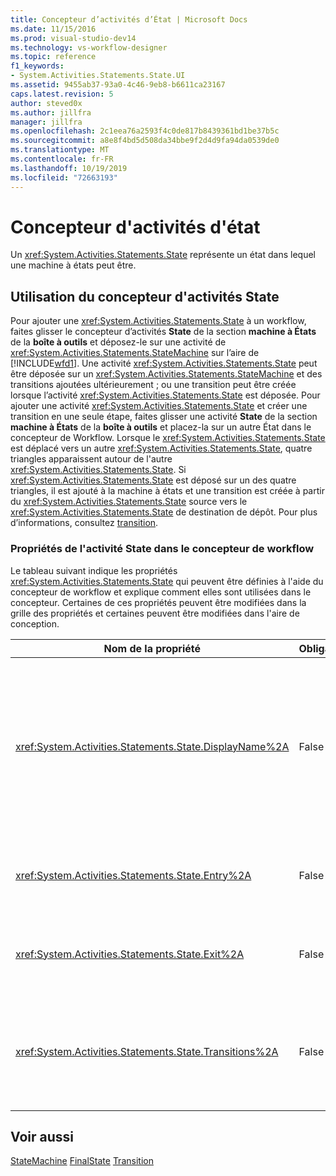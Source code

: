 ```yaml
---
title: Concepteur d’activités d’État | Microsoft Docs
ms.date: 11/15/2016
ms.prod: visual-studio-dev14
ms.technology: vs-workflow-designer
ms.topic: reference
f1_keywords:
- System.Activities.Statements.State.UI
ms.assetid: 9455ab37-93a0-4c46-9eb8-b6611ca23167
caps.latest.revision: 5
author: steved0x
ms.author: jillfra
manager: jillfra
ms.openlocfilehash: 2c1eea76a2593f4c0de817b8439361bd1be37b5c
ms.sourcegitcommit: a8e8f4bd5d508da34bbe9f2d4d9fa94da0539de0
ms.translationtype: MT
ms.contentlocale: fr-FR
ms.lasthandoff: 10/19/2019
ms.locfileid: "72663193"
---
```

# <a name="state-activity-designer"></a>Concepteur d'activités d'état
Un <xref:System.Activities.Statements.State> représente un état dans lequel une machine à états peut être.

## <a name="using-the-state-activity-designer"></a>Utilisation du concepteur d'activités State
 Pour ajouter une <xref:System.Activities.Statements.State> à un workflow, faites glisser le concepteur d’activités **State** de la section **machine à États** de la **boîte à outils** et déposez-le sur une activité de <xref:System.Activities.Statements.StateMachine> sur l’aire de [!INCLUDE[wfd1](../includes/wfd1-md.md)]. Une activité <xref:System.Activities.Statements.State> peut être déposée sur un <xref:System.Activities.Statements.StateMachine> et des transitions ajoutées ultérieurement ; ou une transition peut être créée lorsque l’activité <xref:System.Activities.Statements.State> est déposée. Pour ajouter une activité <xref:System.Activities.Statements.State> et créer une transition en une seule étape, faites glisser une activité **State** de la section **machine à États** de la **boîte à outils** et placez-la sur un autre État dans le concepteur de Workflow. Lorsque le <xref:System.Activities.Statements.State> est déplacé vers un autre <xref:System.Activities.Statements.State>, quatre triangles apparaissent autour de l'autre <xref:System.Activities.Statements.State>. Si <xref:System.Activities.Statements.State> est déposé sur un des quatre triangles, il est ajouté à la machine à états et une transition est créée à partir du <xref:System.Activities.Statements.State> source vers le <xref:System.Activities.Statements.State> de destination de dépôt. Pour plus d’informations, consultez [transition](../workflow-designer/transition-activity-designer.md).

### <a name="state-activity-properties-in-the-workflow-designer"></a>Propriétés de l'activité State dans le concepteur de workflow
 Le tableau suivant indique les propriétés  <xref:System.Activities.Statements.State> qui peuvent être définies à l'aide du concepteur de workflow et explique comment elles sont utilisées dans le concepteur. Certaines de ces propriétés peuvent être modifiées dans la grille des propriétés et certaines peuvent être modifiées dans l'aire de conception.

|Nom de la propriété|Obligatoire|Usage|
|-------------------|--------------|-----------|
|<xref:System.Activities.Statements.State.DisplayName%2A>|False|Spécifie le nom convivial du concepteur d'activités <xref:System.Activities.Statements.State> dans l'en-tête. La valeur par défaut est **State**. La valeur peut être modifiée dans la grille Propriétés ou directement dans l'en-tête du concepteur d'activités. <xref:System.Activities.Statements.State.DisplayName%2A> est utilisé dans l'exploration à l'aide de la barre de navigation qui est affichée en haut du concepteur de workflow.<br /><br /> Bien que la propriété <xref:System.Activities.Statements.State.DisplayName%2A> ne soit pas strictement obligatoire, il est recommandé d'en utiliser une.|
|<xref:System.Activities.Statements.State.Entry%2A>|False|Spécifie l'action qui se produit lorsque cet état subit une transition. Lorsque l' <xref:System.Activities.Statements.State> activité est développée, cette valeur peut être définie en faisant glisser une activité de la **boîte à outils** et en la déposant sur la section d' **entrée** de l’État.|
|<xref:System.Activities.Statements.State.Exit%2A>|False|Spécifie l'action qui se produit lorsque cet état subit une transition. Lorsque l' <xref:System.Activities.Statements.State> activité est développée, cette valeur peut être définie en faisant glisser une activité de la **boîte à outils** et en la déposant sur la section **Exit** de l’État.|
|<xref:System.Activities.Statements.State.Transitions%2A>|False|Répertorie les transitions possibles qui proviennent de <xref:System.Activities.Statements.State>. Chaque élément de la liste inclut un lien vers le <xref:System.Activities.Statements.Transition> associé et <xref:System.Activities.Statements.State> de destination. Cliquez sur le lien pour faire basculer le concepteur dans un affichage développé de <xref:System.Activities.Statements.Transition> ou <xref:System.Activities.Statements.State>.|

## <a name="see-also"></a>Voir aussi
 [StateMachine](../workflow-designer/statemachine-activity-designer.md) [FinalState](../workflow-designer/finalstate-activity-designer.md) [Transition](../workflow-designer/transition-activity-designer.md)